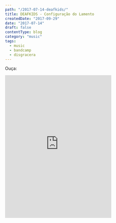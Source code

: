 ```yaml
---
path: "/2017-07-14-deafkids/"
title: DEAFKIDS - Configuração do Lamento
createdDate: "2017-09-29"
date: "2017-07-14"
draft: false
contentType: blog
category: "music"
tags:
  - music
  - bandcamp
  - disgracera
---
```


Ouça:

<iframe style="border: 0; width: 350px; height: 470px;" src="https://bandcamp.com/EmbeddedPlayer/album=949995560/size=large/bgcol=ffffff/linkcol=0687f5/tracklist=false/transparent=true/" seamless><a href="http://deafkidspunx.bandcamp.com/album/configura-o-do-lamento">Configuração do Lamento by DEAFKIDS</a></iframe>
